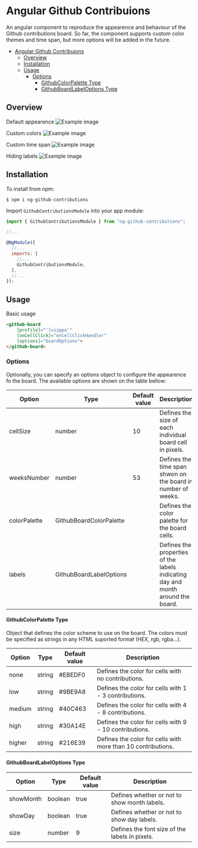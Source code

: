 # Angular Github Contribuions

An angular component to reproduce the appearence and behaviour of the Github contributions board. So far, the component supports custom color themes and time span, but more options will be added in the future.

- [Angular Github Contribuions](#angular-github-contribuions)
  - [Overview](#overview)
  - [Installation](#installation)
  - [Usage](#usage)
    - [Options](#options)
      - [GithubColorPalette Type](#githubcolorpalette-type)
      - [GithubBoardLabelOptions Type](#githubboardlabeloptions-type)

## Overview

Default appearence
![Example image](https://github.com/luizppa/ng-github-contributions/blob/main/docs/default-appearence.jpg?raw=true)

Custom colors
![Example image](https://github.com/luizppa/ng-github-contributions/blob/main/docs/custom-colors.jpg?raw=true)

Custom time span
![Example image](https://github.com/luizppa/ng-github-contributions/blob/main/docs/custom-week-count.jpg?raw=true)

Hiding labels
![Example image](https://github.com/luizppa/ng-github-contributions/blob/main/docs/no-labels.jpg?raw=true)

## Installation

To install from npm:

```
$ npm i ng-github-contributions
```

Import `GithubContributionsModule` into your app module:

```javascript
import { GithubContributionsModule } from "ng-github-contributions";

//...

@NgModule({
  //...
  imports: [
    //...
    GithubContributionsModule,
  ],
  //...
});

```

## Usage

Basic usage

```html
<github-board
    [profile]="'luizppa'"
    [onCellClick]="onCellClickHandler"
    [options]="boardOptions">
</github-board>
```

### Options

Optionally, you can specify an options object to configure the appearence fo the board. The available options are shown on the table bellow:

| Option       | Type                    | Default value | Description                                                                    |
|--------------|-------------------------|---------------|--------------------------------------------------------------------------------|
| cellSize     | number                  | 10            | Defines the size of each individual board cell in pixels.                      |
| weeksNumber  | number                  | 53            | Defines the time span shwon on the board in number of weeks.                   |
| colorPalette | GithubBoardColorPalette |               | Defines the color palette for the board cells.                                 |
| labels       | GithubBoardLabelOptions |               | Defines the properties of the labels indicating day and month around the board.|

#### GithubColorPalette Type

Object that defines the color scheme to use on the board. The colors must be specified as strings in any HTML suported format (HEX, rgb, rgba...).

| Option | Type   | Default value | Description                                                 |
|--------|--------|---------------|-------------------------------------------------------------|
| none   | string | #EBEDF0       | Defines the color for cells with no contributions.          |
| low    | string | #9BE9A8       | Defines the color for cells with 1 - 3 contributions.       |
| medium | string | #40C463       | Defines the color for cells with 4 - 8 contributions.       |
| high   | string | #30A14E       | Defines the color for cells with 9 - 10 contributions.      |
| higher | string | #216E39       | Defines the color for cells with more than 10 contributions.|

#### GithubBoardLabelOptions Type

| Option    | Type    | Default value | Description                                   |
|-----------|---------|---------------|-----------------------------------------------|
| showMonth | boolean | true          | Defines whether or not to show month labels.  |
| showDay   | boolean | true          | Defines whether or not to show day labels.    |
| size      | number  | 9             | Defines the font size of the labels in pixels.|
